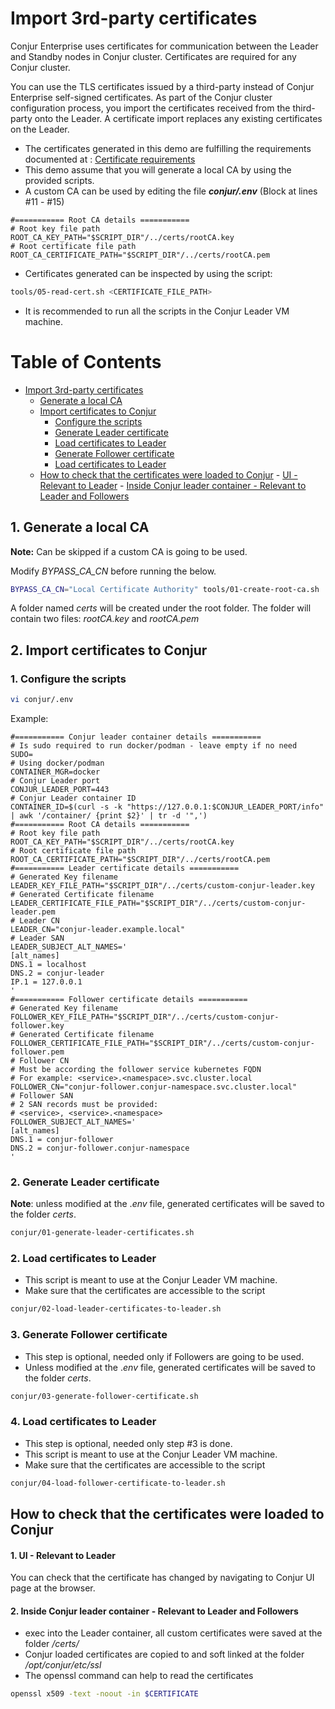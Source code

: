 # Import 3rd-party certificates

Conjur Enterprise uses certificates for communication between the Leader and Standby nodes in Conjur cluster. Certificates are required for any Conjur cluster. 

You can use the TLS certificates issued by a third-party instead of Conjur Enterprise self-signed certificates. As part of the Conjur cluster configuration process, you import the certificates received from the third-party onto the Leader. A certificate import replaces any existing certificates on the Leader.

 - The certificates generated in this demo are fulfilling the requirements documented at : [Certificate requirements](https://docs.cyberark.com/Product-Doc/OnlineHelp/AAM-DAP/Latest/en/Content/Deployment/HighAvailability/certificate-requirements.htm)
 - This demo assume that you will generate a local CA by using the provided scripts.
 - A custom CA can be used by editing the file ***conjur/.env*** (Block at lines #11 - #15)
```properties
#=========== Root CA details ===========
# Root key file path
ROOT_CA_KEY_PATH="$SCRIPT_DIR"/../certs/rootCA.key
# Root certificate file path
ROOT_CA_CERTIFICATE_PATH="$SCRIPT_DIR"/../certs/rootCA.pem
```
 - Certificates generated can be inspected by using the script:
```bash
tools/05-read-cert.sh <CERTIFICATE_FILE_PATH>
```
- It is recommended to run all the scripts in the Conjur Leader VM machine.

# Table of Contents
<!-- TOC -->

- [Import 3rd-party certificates](#import-3rd-party-certificates)
    - [Generate a local CA](#generate-a-local-ca)
    - [Import certificates to Conjur](#import-certificates-to-conjur)
        - [Configure the scripts](#configure-the-scripts)
        - [Generate Leader certificate](#generate-leader-certificate)
        - [Load certificates to Leader](#load-certificates-to-leader)
        - [Generate Follower certificate](#generate-follower-certificate)
        - [Load certificates to Leader](#load-certificates-to-leader)
    - [How to check that the certificates were loaded to Conjur](#how-to-check-that-the-certificates-were-loaded-to-conjur)
            - [UI - Relevant to Leader](#ui---relevant-to-leader)
            - [Inside Conjur leader container - Relevant to Leader and Followers](#inside-conjur-leader-container---relevant-to-leader-and-followers)

<!-- /TOC -->

## 1. Generate a local CA
**Note:** Can be skipped if a custom CA is going to be used.

Modify *BYPASS_CA_CN* before running the below.
```bash
BYPASS_CA_CN="Local Certificate Authority" tools/01-create-root-ca.sh
```
A folder named *certs* will be created under the root folder.
The folder will contain two files: *rootCA.key* and *rootCA.pem*

## 2. Import certificates to Conjur
### 1. Configure the scripts
```bash
vi conjur/.env
```
Example:
```properties
#=========== Conjur leader container details ===========
# Is sudo required to run docker/podman - leave empty if no need
SUDO=
# Using docker/podman
CONTAINER_MGR=docker
# Conjur Leader port
CONJUR_LEADER_PORT=443
# Conjur Leader container ID
CONTAINER_ID=$(curl -s -k "https://127.0.0.1:$CONJUR_LEADER_PORT/info" | awk '/container/ {print $2}' | tr -d '",')
#=========== Root CA details ===========
# Root key file path
ROOT_CA_KEY_PATH="$SCRIPT_DIR"/../certs/rootCA.key
# Root certificate file path
ROOT_CA_CERTIFICATE_PATH="$SCRIPT_DIR"/../certs/rootCA.pem
#=========== Leader certificate details ===========
# Generated Key filename
LEADER_KEY_FILE_PATH="$SCRIPT_DIR"/../certs/custom-conjur-leader.key
# Generated Certificate filename
LEADER_CERTIFICATE_FILE_PATH="$SCRIPT_DIR"/../certs/custom-conjur-leader.pem
# Leader CN
LEADER_CN="conjur-leader.example.local"
# Leader SAN
LEADER_SUBJECT_ALT_NAMES='
[alt_names]
DNS.1 = localhost
DNS.2 = conjur-leader
IP.1 = 127.0.0.1
'
#=========== Follower certificate details ===========
# Generated Key filename
FOLLOWER_KEY_FILE_PATH="$SCRIPT_DIR"/../certs/custom-conjur-follower.key
# Generated Certificate filename
FOLLOWER_CERTIFICATE_FILE_PATH="$SCRIPT_DIR"/../certs/custom-conjur-follower.pem
# Follower CN
# Must be according the follower service kubernetes FQDN
# For example: <service>.<namespace>.svc.cluster.local
FOLLOWER_CN="conjur-follower.conjur-namespace.svc.cluster.local"
# Follower SAN
# 2 SAN records must be provided:
# <service>, <service>.<namespace>
FOLLOWER_SUBJECT_ALT_NAMES='
[alt_names]
DNS.1 = conjur-follower
DNS.2 = conjur-follower.conjur-namespace
'
```
### 2. Generate Leader certificate
**Note**: unless modified at the .*env* file, generated certificates will be saved to the folder *certs*.
```bash
conjur/01-generate-leader-certificates.sh
```
### 2. Load certificates to Leader
* This script is meant to use at the Conjur Leader VM machine.
* Make sure that the certificates are accessible to the script
```bash
conjur/02-load-leader-certificates-to-leader.sh
```
### 3. Generate Follower certificate
* This step is optional, needed only if Followers are going to be used.
* Unless modified at the .*env* file, generated certificates will be saved to the folder *certs*.
```bash
conjur/03-generate-follower-certificate.sh
```
### 4. Load certificates to Leader
* This step is optional, needed only step #3 is done.
* This script is meant to use at the Conjur Leader VM machine.
* Make sure that the certificates are accessible to the script
```bash
conjur/04-load-follower-certificate-to-leader.sh
```
## How to check that the certificates were loaded to Conjur
#### 1. UI - Relevant to Leader
You can check that the certificate has changed by navigating to Conjur UI page at the browser.
#### 2. Inside Conjur leader container - Relevant to Leader and Followers
- exec into the Leader container, all custom certificates were saved at the folder */certs/*
- Conjur loaded certificates are copied to and soft linked at the folder */opt/conjur/etc/ssl*
- The openssl command can help to read the certificates
```bash
openssl x509 -text -noout -in $CERTIFICATE
```
